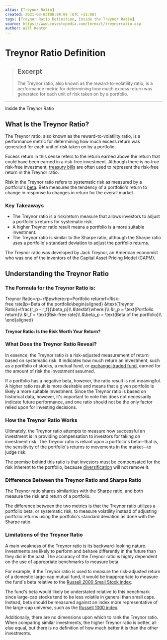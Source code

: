 ```yaml
---
alias: [Treynor Ratio]
created: 2021-03-03T00:09:09 (UTC +11:00)
tags: [Treynor Ratio Definition, Inside the Treynor Ratio]
source: https://www.investopedia.com/terms/t/treynorratio.asp
author: Will Kenton
---
```


# Treynor Ratio Definition

> ## Excerpt
> The Treynor ratio, also known as the reward-to-volatility ratio, is a performance metric for determining how much excess return was generated for each unit of risk taken on by a portfolio.

---

Inside the Treynor Ratio
## What Is the Treynor Ratio?

The Treynor ratio, also known as the reward-to-volatility ratio, is a performance metric for determining how much excess return was generated for each unit of risk taken on by a portfolio.

Excess return in this sense refers to the return earned above the return that could have been earned in a risk-free investment. Although there is no true risk-free investment, [treasury bills](https://www.investopedia.com/terms/t/treasurybill.asp) are often used to represent the risk-free return in the Treynor ratio.

Risk in the Treynor ratio refers to systematic risk as measured by a portfolio's [beta](https://www.investopedia.com/terms/b/beta.asp). Beta measures the tendency of a portfolio's return to change in response to changes in return for the overall market.

### Key Takeaways

-   The Treynor ratio is a risk/return measure that allows investors to adjust a portfolio's returns for systematic risk.
-   A higher Treynor ratio result means a portfolio is a more suitable investment.
-   The Treynor ratio is similar to the Sharpe ratio, although the Sharpe ratio uses a portfolio's standard deviation to adjust the portfolio returns.

The Treynor ratio was developed by Jack Treynor, an American economist who was one of the inventors of the Capital Asset Pricing Model (CAPM).

## Understanding the Treynor Ratio

### The Formula for the Treynor Ratio is:

Treynor Ratio\=rp−rfβpwhere:rp\=Portfolio returnrf\=Risk-free rateβp\=Beta of the portfolio\\begin{aligned} &\\text{Treynor Ratio}=\\frac{r\_p - r\_f}{\\beta\_p}\\\\ &\\textbf{where:}\\\\ &r\_p = \\text{Portfolio return}\\\\ &r\_f = \\text{Risk-free rate}\\\\ &\\beta\_p = \\text{Beta of the portfolio}\\\\ \\end{aligned}

#### Treynor Ratio: Is the Risk Worth Your Return?

### What Does the Treynor Ratio Reveal?

In essence, the Treynor ratio is a risk-adjusted measurement of return based on systematic risk. It indicates how much return an investment, such as a portfolio of stocks, a mutual fund, or [exchange-traded fund](https://www.investopedia.com/terms/e/etf.asp), earned for the amount of risk the investment assumed.

If a portfolio has a negative beta, however, the ratio result is not meaningful. A higher ratio result is more desirable and means that a given portfolio is likely a more suitable investment. Since the Treynor ratio is based on historical data, however, it's important to note this does not necessarily indicate future performance, and one ratio should not be the only factor relied upon for investing decisions.

### How the Treynor Ratio Works

Ultimately, the Treynor ratio attempts to measure how successful an investment is in providing compensation to investors for taking on investment risk. The Treynor ratio is reliant upon a portfolio's beta—that is, the sensitivity of the portfolio's returns to movements in the market—to judge risk.

The premise behind this ratio is that investors must be compensated for the risk inherent to the portfolio, because [diversification](https://www.investopedia.com/terms/d/diversification.asp) will not remove it.

### Difference Between the Treynor Ratio and Sharpe Ratio

The Treynor ratio shares similarities with the [Sharpe ratio](https://www.investopedia.com/terms/s/sharperatio.asp), and both measure the risk and return of a portfolio.

The difference between the two metrics is that the Treynor ratio utilizes a portfolio beta, or systematic risk, to measure volatility instead of adjusting portfolio returns using the portfolio's standard deviation as done with the Sharpe ratio.

### Limitations of the Treynor Ratio

A main weakness of the Treynor ratio is its backward-looking nature. Investments are likely to perform and behave differently in the future than they did in the past. The accuracy of the Treynor ratio is highly dependent on the use of appropriate benchmarks to measure beta.

For example, if the Treynor ratio is used to measure the risk-adjusted return of a domestic large-cap mutual fund, it would be inappropriate to measure the fund's beta relative to the [Russell 2000 Small Stock index](https://www.investopedia.com/terms/r/russell2000.asp).

The fund's beta would likely be understated relative to this benchmark since large-cap stocks tend to be less volatile in general than small caps. Instead, beta should be measured against an index more representative of the large-cap universe, such as the [Russell 1000 index](https://www.investopedia.com/terms/r/russell_1000index.asp).

Additionally, there are no dimensions upon which to rank the Treynor ratio. When comparing similar investments, the higher Treynor ratio is better, all else equal, but there is no definition of how much better it is than the other investments.
